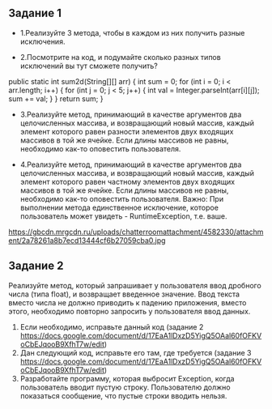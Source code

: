 ## Задание 1

* 1.Реализуйте 3 метода, чтобы в каждом из них получить разные исключения.

* 2.Посмотрите на код, и подумайте сколько разных типов исключений вы тут сможете получить?

public static int sum2d(String[][] arr) {
int sum = 0;
for (int i = 0; i < arr.length; i++) {
for (int j = 0; j < 5; j++) {
int val = Integer.parseInt(arr[i][j]);
sum += val;
}
}
return sum;
}


* 3.Реализуйте метод, принимающий в качестве аргументов два целочисленных массива, и возвращающий новый массив, 
каждый элемент которого равен разности элементов двух входящих массивов в той же ячейке. Если длины массивов 
не равны, необходимо как-то оповестить пользователя.

* 4.Реализуйте метод, принимающий в качестве аргументов два целочисленных массива, и возвращающий новый массив, 
каждый элемент которого равен частному элементов двух входящих массивов в той же ячейке. Если длины массивов не равны,
 необходимо как-то оповестить пользователя. Важно: При выполнении метода единственное исключение, которое пользователь 
 может увидеть - RuntimeException, т.е. ваше.

https://gbcdn.mrgcdn.ru/uploads/chatterroomattachment/4582330/attachment/2a78261a8b7ecd13444cf6b27059cba0.jpg

## Задание 2

Реализуйте метод, который запрашивает у пользователя ввод дробного числа (типа float), и возвращает введенное значение. 
Ввод текста вместо числа не должно приводить к падению приложения, вместо этого, необходимо повторно запросить у пользователя ввод данных.

1. Если необходимо, исправьте данный код (задание 2 https://docs.google.com/document/d/17EaA1lDxzD5YigQ5OAal60fOFKVoCbEJqooB9XfhT7w/edit)
2. Дан следующий код, исправьте его там, где требуется (задание 3 https://docs.google.com/document/d/17EaA1lDxzD5YigQ5OAal60fOFKVoCbEJqooB9XfhT7w/edit)
3. Разработайте программу, которая выбросит Exception, когда пользователь вводит пустую строку. Пользователю должно показаться сообщение, что пустые строки вводить нельзя.